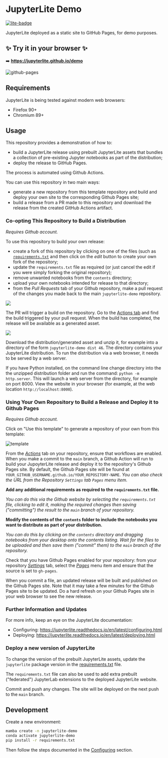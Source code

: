 # JupyterLite Demo
  
[![lite-badge](https://jupyterlite.rtfd.io/en/latest/_static/badge.svg)](https://jupyterlite.github.io/demo)

JupyterLite deployed as a static site to GitHub Pages, for demo purposes.
 
## ✨ Try it in your browser ✨

➡️ **https://jupyterlite.github.io/demo**

![github-pages](https://user-images.githubusercontent.com/591645/120649478-18258400-c47d-11eb-80e5-185e52ff2702.gif)

## Requirements

JupyterLite is being tested against modern web browsers:

- Firefox 90+
- Chromium 89+

## Usage

This repository provides a demonstration of how to:

- build a JupyterLite release using prebuilt JupyterLite assets that bundles a collection of pre-existing Jupyter notebooks as part of the distribution;
- deploy the release to GitHub Pages.

The process is automated using Github Actions.

You can use this repository in two main ways:

- generate a new repository from this template repository and build and deploy your own site to the corresponding Github Pages site;
- build a release from a PR made to this repository and download the release from the created GitHub Actions artifact.

### Co-opting This Repository to Build a Distribution

*Requires Github account.*

To use this repository to build your own release:

- create a fork of this repository by clicking on one of the files (such as [`requirements.txt`](https://github.com/jupyterlite/demo/blob/main/requirements.txt) and then click on the *edit* button to create your own fork of the repository;
- update the `requirements.txt` file as required (or just cancel the edit if you were simply forking the original repository);
- remove unwanted notebooks from the `contents` directory;
- upload your own notebooks intended for release to that directory;
- from the *Pull Requests* tab of your Github repository, make a pull request of the changes you made back to the main `jupyterlite-demo` repository.

![](https://user-images.githubusercontent.com/82988/132512423-ac5609b7-3e8e-4ea9-80ba-ddb08c9ffebb.png)

The PR will trigger a build on the repository. Go to the [Actions tab](https://github.com/jupyterlite/demo/actions) and find the build triggered by your pull request. When the build has completed, the release will be available as a generated asset.

![](https://user-images.githubusercontent.com/82988/132511258-aff31973-d7e2-4e39-89d5-3feb0ced139b.png)

Download the distribution/generated asset and unzip it, for example into a directory of the form `jupyterlite-demo dist 46`. The directory contains your JupyterLite distribution. To run the distribution via a web browser, it needs to be served by a web server.

If you have Python installed, on the command line change directory into the the unzipped distribution folder and run the command: `python -m http.server`. This will launch a web server from the directory, for example on port 8000. View the website in your browser (for example, at the web location `http://localhost:8000`).

### Using Your Own Repository to Build a Release and Deploy it to Github Pages

*Requires Github account.*

Click on "Use this template" to generate a repository of your own from this template:

![template](https://user-images.githubusercontent.com/21197331/125816904-5768008a-77de-4cb3-8013-f3999b135c02.gif)

From the [*Actions*](./actions) tab on your repository, ensure that workflows are enabled. When you make a commit to the `main` branch, a Github Action will run to build your JupoyterLite release and deploy it to the repository's Github Pages site. By default, the Github Pages site will be found at `YOUR_GITHUB_USERNAME.github.io/YOUR_REPOSITORY-NAME`. *You can also check the URL from the Repository `Settings` tab `Pages` menu item.*

__Add any additional requirements as required to the `requirements.txt` file.__

*You can do this via the Github website by selecting the `requirements.txt` file, clicking to edit it, making the required changes then saving ("committing") the result to the `main` branch of your repository.*

__Modify the contents of the `contents` folder to include the notebooks you want to distribute as part of your distribution.__

*You can do this by clicking on the `contents` directory and dragging notebooks from your desktop onto the contents listing. Wait for the files to be uploaded and then save them ("commit" them) to the `main` branch of the repository.*

Check that you have Github Pages enabled for your repository: from your repository [*Settings*](./settings) tab, select the [*Pages*](./settings/pages) menu item and ensure that the source is set to `gh-pages`.

When you commit a file, an updated release will be built and published on the Github Pages site. Note that it may take a few minutes for the Github Pages site to be updated. Do a hard refresh on your Github Pages site in your web browser to see the new release.



### Further Information and Updates

For more info, keep an eye on the JupyterLite documentation:

- Configuring: https://jupyterlite.readthedocs.io/en/latest/configuring.html
- Deploying: https://jupyterlite.readthedocs.io/en/latest/deploying.html

### Deploy a new version of JupyterLite

To change the version of the prebuilt JupyterLite assets, update the `jupyterlite` package version in the [requirements.txt](./blob/main/requirements.txt) file.

The `requirements.txt` file can also be used to add extra prebuilt ("federated") JupyterLab extensions to the deployed JupyterLite website.

Commit and push any changes. The site will be deployed on the next push to the `main` branch.

## Development

Create a new environment:

```bash
mamba create -n jupyterlite-demo
conda activate jupyterlite-demo
pip install -r requirements.txt
```

Then follow the steps documented in the [Configuring](https://jupyterlite.readthedocs.io/en/latest/configuring.html) section.
